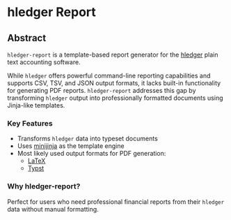 # hledger Report
## Abstract

`hledger-report` is a template-based report generator for the [hledger](https://hledger.org/) plain text accounting software.

While `hledger` offers powerful command-line reporting capabilities and supports CSV, TSV, and JSON output formats, it lacks built-in functionality for generating PDF reports. `hledger-report` addresses this gap by transforming `hledger` output into professionally formatted documents using Jinja-like templates.

### Key Features

- Transforms `hledger` data into typeset documents
- Uses [minijinja](https://crates.io/crates/minijinja) as the template engine
- Most likely used output formats for PDF generation:
  - [LaTeX](https://en.wikipedia.org/wiki/LaTeX)
  - [Typst](https://typst.app/)

### Why hledger-report?

Perfect for users who need professional financial reports from their `hledger` data without manual formatting.
